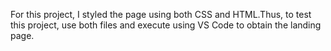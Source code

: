For this project, I styled the page using both CSS and HTML.Thus, to test this project, use both files and execute  using VS Code to obtain the landing page. 

